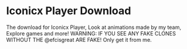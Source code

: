 # Iconicx Player Download
 The download for Iconicx Player, Look at animations made by my team, Explore games and more! WARNING: IF YOU SEE ANY FAKE CLONES WITHOUT THE @efcisgreat ARE FAKE! Only get it from me.
